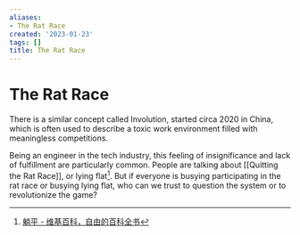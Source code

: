 ```yaml
---
aliases:
- The Rat Race
created: '2023-01-23'
tags: []
title: The Rat Race
---
```


# The Rat Race

There is a similar concept called Involution, started circa 2020 in China, which is often used to describe a toxic work environment filled with meaningless competitions.

Being an engineer in the tech industry, this feeling of insignificance and lack of fulfillment are particularly common. People are talking about [[Quitting the Rat Race]], or lying flat[^1]. But if everyone is busying participating in the rat race or busying lying flat, who can we trust to question the system or to revolutionize the game?

[^1]: [躺平 - 维基百科，自由的百科全书](https://zh.wikipedia.org/zh-hans/%E8%BA%BA%E5%B9%B3)